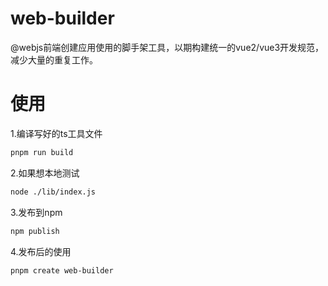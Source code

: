 # web-builder

@webjs前端创建应用使用的脚手架工具，以期构建统一的vue2/vue3开发规范，减少大量的重复工作。


# 使用

1.编译写好的ts工具文件
```bash
pnpm run build
```

2.如果想本地测试
```bash
node ./lib/index.js
```

3.发布到npm
```bash
npm publish
```

4.发布后的使用
```bash
pnpm create web-builder
```